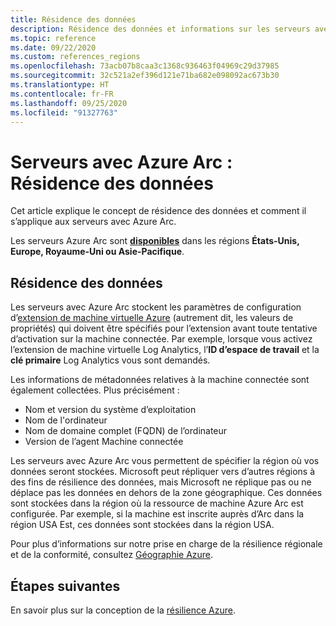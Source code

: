 ```yaml
---
title: Résidence des données
description: Résidence des données et informations sur les serveurs avec Azure Arc.
ms.topic: reference
ms.date: 09/22/2020
ms.custom: references_regions
ms.openlocfilehash: 73acb07b8caa3c1368c936463f04969c29d37985
ms.sourcegitcommit: 32c521a2ef396d121e71ba682e098092ac673b30
ms.translationtype: HT
ms.contentlocale: fr-FR
ms.lasthandoff: 09/25/2020
ms.locfileid: "91327763"
---
```

# <a name="azure-arc-enabled-servers-data-residency"></a>Serveurs avec Azure Arc : Résidence des données

Cet article explique le concept de résidence des données et comment il s’applique aux serveurs avec Azure Arc.

Les serveurs Azure Arc sont **[disponibles](https://azure.microsoft.com/global-infrastructure/services/?products=azure-arc)** dans les régions **États-Unis, Europe, Royaume-Uni ou Asie-Pacifique**.

## <a name="data-residency"></a>Résidence des données

Les serveurs avec Azure Arc stockent les paramètres de configuration d’[extension de machine virtuelle Azure](manage-vm-extensions.md) (autrement dit, les valeurs de propriétés) qui doivent être spécifiés pour l’extension avant toute tentative d’activation sur la machine connectée. Par exemple, lorsque vous activez l’extension de machine virtuelle Log Analytics, l’**ID d’espace de travail** et la **clé primaire** Log Analytics vous sont demandés.

Les informations de métadonnées relatives à la machine connectée sont également collectées. Plus précisément :

* Nom et version du système d’exploitation
* Nom de l'ordinateur
* Nom de domaine complet (FQDN) de l’ordinateur
* Version de l’agent Machine connectée

Les serveurs avec Azure Arc vous permettent de spécifier la région où vos données seront stockées. Microsoft peut répliquer vers d’autres régions à des fins de résilience des données, mais Microsoft ne réplique pas ou ne déplace pas les données en dehors de la zone géographique. Ces données sont stockées dans la région où la ressource de machine Azure Arc est configurée. Par exemple, si la machine est inscrite auprès d’Arc dans la région USA Est, ces données sont stockées dans la région USA.

Pour plus d’informations sur notre prise en charge de la résilience régionale et de la conformité, consultez [Géographie Azure](https://azure.microsoft.com/global-infrastructure/geographies/).

## <a name="next-steps"></a>Étapes suivantes

En savoir plus sur la conception de la [résilience Azure](/azure/architecture/reliability/architect).